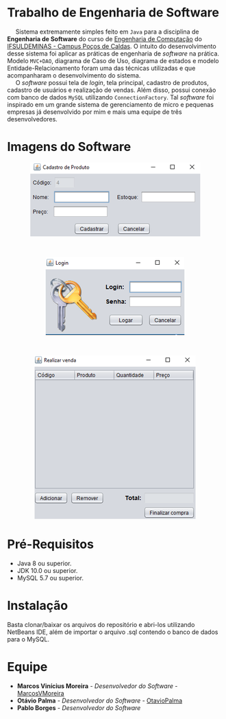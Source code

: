 # Trabalho de Engenharia de Software

&nbsp;&nbsp;&nbsp;&nbsp;&nbsp;Sistema extremamente simples feito em `Java` para a disciplina de **Engenharia de Software** do curso de [Engenharia de Computação](https://pcs.ifsuldeminas.edu.br/index.php?option=com_content&view=article&id=639&Itemid=267) do [IFSULDEMINAS - Campus Poços de Caldas](https://pcs.ifsuldeminas.edu.br/). O intuito do desenvolvimento desse sistema foi aplicar as práticas de engenharia de *software* na prática. Modelo `MVC+DAO`, diagrama de Caso de Uso, diagrama de estados e modelo Entidade-Relacionamento foram uma das técnicas utilizadas e que acompanharam o desenvolvimento do sistema.<br>
&nbsp;&nbsp;&nbsp;&nbsp;&nbsp;O *software* possui tela de *login*, tela principal, cadastro de produtos, cadastro de usuários e realização de vendas. Além disso, possui conexão com banco de dados `MySQL` utilizando `ConnectionFactory`. Tal *software* foi inspirado em um grande sistema de gerenciamento de micro e pequenas empresas já desenvolvido por mim e mais uma equipe de três desenvolvedores.

# Imagens do Software

<p align = "center">
  <img src="https://raw.githubusercontent.com/MarcosVMoreira/Trabalho-Engenharia-de-Software/master/Imagens%20do%20Sistema/CadastroProduto.png" alt="Cadastro de produtos" />
</p>      <br>
<p align = "center">
  <img src="https://raw.githubusercontent.com/MarcosVMoreira/Trabalho-Engenharia-de-Software/master/Imagens%20do%20Sistema/Login.png" alt="Login" />
</p>     <br> 
<p align = "center">
  <img src="https://raw.githubusercontent.com/MarcosVMoreira/Trabalho-Engenharia-de-Software/master/Imagens%20do%20Sistema/RealizarVenda.png" alt="Realizar venda" />
</p>   

# Pré-Requisitos

- Java 8 ou superior.
- JDK 10.0 ou superior.
- MySQL 5.7 ou superior.

# Instalação

Basta clonar/baixar os arquivos do repositório e abri-los utilizando NetBeans IDE, além de importar o arquivo .sql contendo o banco de dados para o MySQL.

# Equipe

* **Marcos Vinícius Moreira** - *Desenvolvedor do Software* - [MarcosVMoreira](https://github.com/MarcosVMoreira)
* **Otávio Palma** - *Desenvolvedor do Software* - [OtavioPalma](https://github.com/OtavioPalma)
* **Pablo Borges** - *Desenvolvedor do Software*

